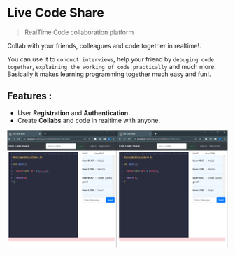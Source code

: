 # Live Code Share
>RealTime Code collaboration platform 


Collab with your friends, colleagues and code together in realtime!. 

You can use it to `conduct interviews`, help your friend by `debuging code together`, `explaining the working of code practically` and much more. Basically it makes learning programming together much easy and fun!.

## Features :
  - User **Registration** and **Authentication.**
  - Create **Collabs** and code in realtime with anyone.

![](screenshots/editor.png)